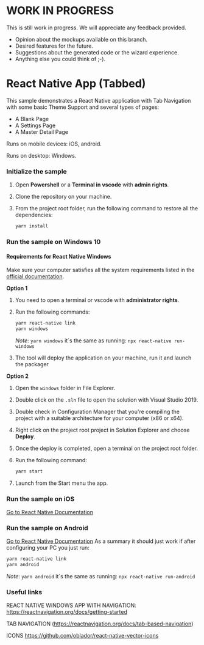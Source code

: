 # WORK IN PROGRESS
This is still work in progress.
We will appreciate any feedback provided. 
- Opinion about the mockups available on this branch.
- Desired features for the future. 
- Suggestions about the generated code or the wizard experience.
- Anything else you could think of ;-).

# React Native App (Tabbed)
This sample demonstrates a React Native application with Tab Navigation with some basic Theme Support and several types of pages:
- A Blank Page
- A Settings Page
- A Master Detail Page

Runs on mobile devices: iOS, android.

Runs on desktop: Windows.

### Initialize the sample

1. Open **Powershell** or a **Terminal in vscode** with **admin rights**.
1. Clone the repository on your machine.
1. From the project root folder, run the following command to restore all the dependencies:

    ```bash
    yarn install
    ```
### Run the sample on Windows 10

#### Requirements for React Native Windows ####
Make sure your computer satisfies all the system requirements listed in the [official documentation](https://microsoft.github.io/react-native-windows/docs/rnw-dependencies).

**Option 1**

1. You need to open a terminal or vscode with **administrator rights**.
2. Run the following commands:

    ```bash
    yarn react-native link
    yarn windows
    ```
    
    *Note*: ```yarn windows``` it´s the same as running: ```npx react-native run-windows```
3. The tool will deploy the application on your machine, run it and launch the packager

**Option 2**
1. Open the `windows` folder in File Explorer.
2. Double click on the `.sln` file to open the solution with Visual Studio 2019.
3. Double check in Configuration Manager that you're compiling the project with a suitable architecture for your computer (x86 or x64).
4. Right click on the project root project in Solution Explorer and choose **Deploy**.
5. Once the deploy is completed, open a terminal on the project root folder.
6. Run the following command:

    ```bash
    yarn start
    ```
7. Launch from the Start menu the app.


### Run the sample on iOS
[Go to React Native Documentation](https://reactnative.dev/docs/environment-setup)

### Run the sample on Android
[Go to React Native Documentation](https://reactnative.dev/docs/environment-setup)
As a summary it should just work if after configuring your PC you just run:
```bash
yarn react-native link
yarn android
```
*Note*: ```yarn android``` it´s the same as running: ```npx react-native run-android```


### Useful links
REACT NATIVE WINDOWS APP WITH NAVIGATION: https://reactnavigation.org/docs/getting-started

TAB NAVIGATION (https://reactnavigation.org/docs/tab-based-navigation)

ICONS https://github.com/oblador/react-native-vector-icons


